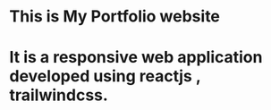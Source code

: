 # This is My Portfolio website
# It is a responsive web application developed using reactjs , trailwindcss.

